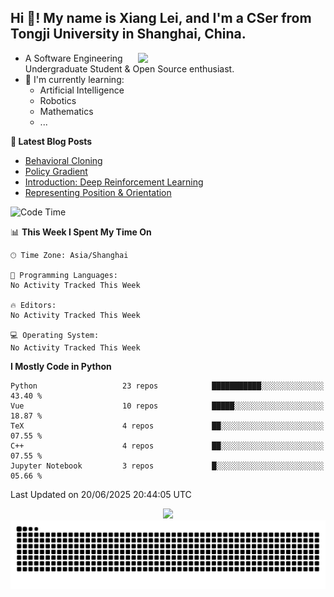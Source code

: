 <h2 align="left">Hi 👋! My name is Xiang Lei, and I'm a CSer from Tongji University in Shanghai, China.</h2>


<img align= "right" width= "300" src= "https://pa1.narvii.com/6580/8098c6e9207376889eeb0532d9f5a0723c4d73f5_hq.gif"/>

- A Software Engineering Undergraduate Student & Open Source enthusiast.
- 🌱 I'm currently learning:
  - Artificial Intelligence
  - Robotics
  - Mathematics
  - ...
 
**📝 Latest Blog Posts** 
- [Behavioral Cloning](https://lei00764.github.io/posts/2025-04-22-Behavioral%20Cloning/index.html)
- [Policy Gradient](https://lei00764.github.io/posts/2024-12-12-Policy%20Gradient/index.html)
- [Introduction: Deep Reinforcement Learning](https://lei00764.github.io/posts/2024-11-27-%E6%B7%B1%E5%BA%A6%E5%BC%BA%E5%8C%96%E5%AD%A6%E4%B9%A0%E5%85%A5%E9%97%A8%E4%BB%8B%E7%BB%8D/index.html)
- [Representing Position & Orientation](https://lei00764.github.io/posts/2024-10-24-%E6%9C%BA%E5%99%A8%E4%BA%BA%E5%AD%A6%E4%B8%AD%E7%9A%84%E5%A7%BF%E6%80%81%E7%9A%84%E8%A1%A8%E7%A4%BA%E6%96%B9%E6%B3%95/index.html)

<!--START_SECTION:waka-->
![Code Time](http://img.shields.io/badge/Code%20Time-991%20hrs%2033%20mins-blue)

📊 **This Week I Spent My Time On** 

```text
🕑︎ Time Zone: Asia/Shanghai

💬 Programming Languages: 
No Activity Tracked This Week

🔥 Editors: 
No Activity Tracked This Week

💻 Operating System: 
No Activity Tracked This Week
```

**I Mostly Code in Python** 

```text
Python                   23 repos            ███████████░░░░░░░░░░░░░░   43.40 % 
Vue                      10 repos            █████░░░░░░░░░░░░░░░░░░░░   18.87 % 
TeX                      4 repos             ██░░░░░░░░░░░░░░░░░░░░░░░   07.55 % 
C++                      4 repos             ██░░░░░░░░░░░░░░░░░░░░░░░   07.55 % 
Jupyter Notebook         3 repos             █░░░░░░░░░░░░░░░░░░░░░░░░   05.66 % 
```




 Last Updated on 20/06/2025 20:44:05 UTC
<!--END_SECTION:waka-->




<div align="center">
  <img src="https://github-readme-stats.vercel.app/api?username=Lei00764&show_icons=true&theme=radical" />
 </div>

 <div align="center">

<picture>
  <source media="(prefers-color-scheme: dark)" srcset="https://raw.githubusercontent.com/Lei00764/Lei00764/output/github-contribution-grid-snake-dark.svg">
  <source media="(prefers-color-scheme: light)" srcset="https://raw.githubusercontent.com/Lei00764/Lei00764/output/github-contribution-grid-snake.svg">
  <img alt="github contribution grid snake animation" src="https://raw.githubusercontent.com/Lei00764/Lei00764/output/github-contribution-grid-snake.svg">
</picture>

</div>
